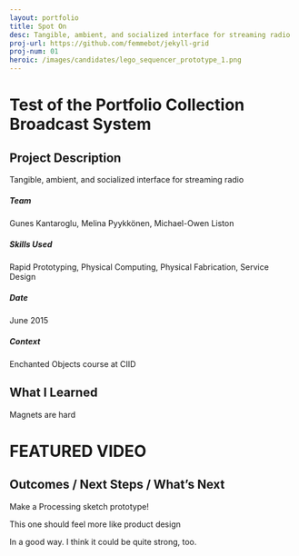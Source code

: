 ```yaml
---
layout: portfolio
title: Spot On
desc: Tangible, ambient, and socialized interface for streaming radio 
proj-url: https://github.com/femmebot/jekyll-grid
proj-num: 01
heroic: /images/candidates/lego_sequencer_prototype_1.png
---
```


# Test of the Portfolio Collection Broadcast System

## Project Description
Tangible, ambient, and socialized interface for streaming radio 

##### Team
Gunes Kantaroglu, Melina Pyykkönen, Michael-Owen Liston

##### Skills Used
Rapid Prototyping, Physical Computing, Physical Fabrication, Service Design

##### Date
June 2015

##### Context
Enchanted Objects course at CIID

## What I Learned
Magnets are hard

# FEATURED VIDEO

## Outcomes / Next Steps / What’s Next
Make a Processing sketch prototype!

This one should feel more like product design

In a good way. I think it could be quite strong, too.